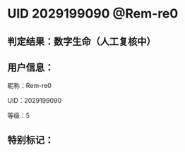 # UID 2029199090 @Rem-re0
## 判定结果：数字生命（人工复核中）
## 用户信息：

昵称：Rem-re0

UID：2029199090

等级：5

## 特别标记：

